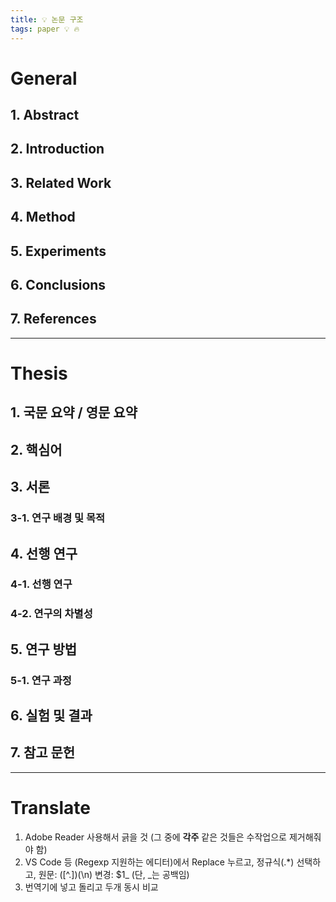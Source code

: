 ```yaml
---
title: 💡 논문 구조
tags: paper 💡 🔥
---
```


<!--more-->

# General

## 1. Abstract

## 2. Introduction

## 3. Related Work

## 4. Method

## 5. Experiments

## 6. Conclusions

## 7. References

---

# Thesis

## 1. 국문 요약 / 영문 요약

## 2. 핵심어

## 3. 서론
### 3-1. 연구 배경 및 목적

## 4. 선행 연구
### 4-1. 선행 연구
### 4-2. 연구의 차별성

## 5. 연구 방법
### 5-1. 연구 과정

## 6. 실험 및 결과

## 7. 참고 문헌

---

# Translate

1. Adobe Reader 사용해서 긁을 것 (그 중에 **각주** 같은 것들은 수작업으로 제거해줘야 함)
2. VS Code 등 (Regexp 지원하는 에디터)에서 Replace 누르고, 정규식(.*) 선택하고,
원문: ([^\.])(\n)
변경: $1_   (단, _는 공백임)
3. 번역기에 넣고 돌리고 두개 동시 비교